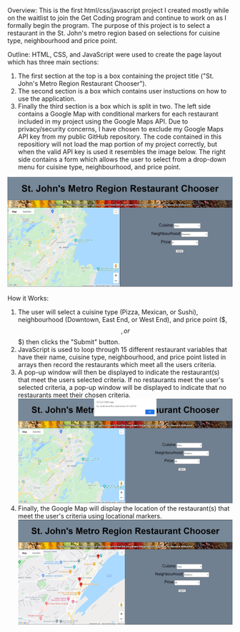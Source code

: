 Overview:
This is the first html/css/javascript project I created mostly while on the waitlist to join the Get Coding program and continue to work on as I formally begin the program. The purpose of this project is to select a restaurant in the St. John's metro region based on selections for cuisine type, neighbourhood and price point.

Outline:
HTML, CSS, and JavaScript were used to create the page layout which has three main sections:

1. The first section at the top is a box containing the project title ("St. John's Metro Region Restaurant Chooser").
2. The second section is a box which contains user instuctions on how to use the application.
3. Finally the third section is a box which is split in two. The left side contains a Google Map with conditional markers for each restaurant included in my project using the Google Maps API. Due to privacy/security concerns, I have chosen to exclude my Google Maps API key from my public GitHub repository. The code contained in this repositiory will not load the map portion of my project correctly, but when the valid API key is used it resembles the image below. The right side contains a form which allows the user to select from a drop-down menu for cuisine type, neighbourhood, and price point.

![alt text](https://github.com/kbaillieul/RestaurantChooser/blob/master/Capture.JPG?raw=true)

How it Works:

1. The user will select a cuisine type (Pizza, Mexican, or Sushi), neighbourhood (Downtown, East End, or West End), and price point ($, $$, or $$$) then clicks the "Submit" button.
2. JavaScript is used to loop through 15 different restaurant variables that have their name, cuisine type, neighbourhood, and price point listed in arrays then record the restaurants which meet all the users criteria.
3. A pop-up window will then be displayed to indicate the restaurant(s) that meet the users selected criteria. If no restaurants meet the user's selected criteria, a pop-up window will be displayed to indicate that no restaurants meet their chosen criteria.
   ![alt text](https://github.com/kbaillieul/RestaurantChooser/blob/master/Capture2.JPG?raw=true)
4. Finally, the Google Map will display the location of the restaurant(s) that meet the user's criteria using locational markers.
   ![alt text](https://github.com/kbaillieul/RestaurantChooser/blob/master/Capture3.JPG?raw=true)
